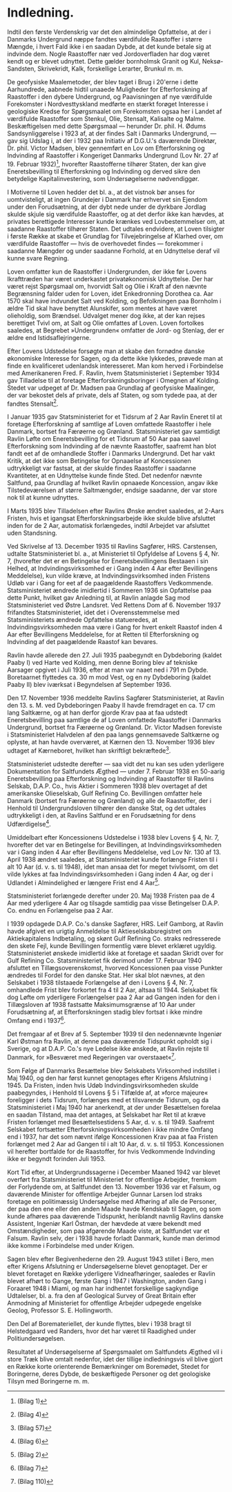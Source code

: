 # Indledning.

Indtil den første Verdenskrig var det den almindelige Opfattelse, at der i Danmarks Undergrund næppe fandtes værdifulde Raastoffer i større Mængde, i hvert Fald ikke i en saadan Dybde, at det kunde betale sig at indvinde dem. Nogle Raastoffer nær ved Jordoverfladen har dog været kendt og er blevet udnyttet. Dette gælder bornholmsk Granit og Kul, Neksø-Sandsten, Skrivekridt, Kalk, forskellige Lerarter, Brunkul m. m.

De geofysiske Maalemetoder, der blev taget i Brug i 20'erne i dette Aarhundrede, aabnede hidtil unaaede Muligheder for Efterforskning af Raastoffer i den dybere Undergrund, og Paavisningen af nye værdifulde Forekomster i Nordvesttyskland medførte en stærkt forøget Interesse i geologiske Kredse for Spørgsmaalet om Forekomsten ogsaa her i Landet af værdifulde Raastoffer som Stenkul, Olie, Stensalt, Kalisalte og Malme. Beskæftigelsen med dette Spørgsmaal — herunder Dr. phil. H. Ødums Sandsynliggørelse i 1923 af, at der findes Salt i Danmarks Undergrund, — gav sig Udslag i, at der i 1932 paa Initiativ af D.G.U.'s daværende Direktør, Dr. phil. Victor Madsen, blev gennemført en Lov om Efterforskning og Indvinding af Raastoffer i Kongeriget Danmarks Undergrund (Lov Nr. 27 af 19. Februar 1932)[^1], hvorefter Raastofferne tilhører Staten, der kan give Eneretsbevilling til Efterforskning og Indvinding og derved sikre den betydelige Kapitalinvestering, som Undersøgelserne nødvendiggør.

I Motiverne til Loven hedder det bl. a., at det vistnok bør anses for uomtvisteligt, at ingen Grundejer i Danmark har erhvervet sin Ejendom under den Forudsætning, at der dybt nede under de dyrkbare Jordlag skulde skjule sig værdifulde Raastoffer, og at det derfor ikke kan hævdes, at privates berettigede Interesser kunde krænkes ved Lovbestemmelser om, at saadanne Raastoffer tilhører Staten. Det udtales endvidere, at Loven tilsigter i første Række at skabe et Grundlag for Tilvejebringelse af Klarhed over, om værdifulde Raastoffer — hvis de overhovedet findes — forekommer i saadanne Mængder og under saadanne Forhold, at en Udnyttelse deraf vil kunne svare Regning.

Loven omfatter kun de Raastoffer i Undergrunden, der ikke før Lovens Ikrafttræden har været underkastet privatøkonomisk Udnyttelse. Der har været rejst Spørgsmaal om, hvorvidt Salt og Olie i Kraft af den nævnte Begrænsning falder uden for Loven, idet Enkedronning Dorothea ca. Aar 1570 skal have indvundet Salt ved Kolding, og Befolkningen paa Bornholm i ældre Tid skal have benyttet Alunskifer, som mentes at have været olieholdig, som Brændsel. Udvalget mener dog ikke, at der kan rejses berettiget Tvivl om, at Salt og Olie omfattes af Loven. Loven fortolkes saaledes, at Begrebet »Undergrunden« omfatter de Jord- og Stenlag, der er ældre end Istidsaflejringerne.

Efter Lovens Udstedelse forsøgte man at skabe den fornødne danske økonomiske Interesse for Sagen, og da dette ikke lykkedes, prøvede man at finde en kvalificeret udenlandsk interesseret. Man kom herved i Forbindelse med Amerikaneren Fred. F. Ravlin, hvem Statsministeriet i September 1934 gav Tilladelse til at foretage Efterforskningsboringer i Omegnen af Kolding. Stedet var udpeget af Dr. Madsen paa Grundlag af geofysiske Maalinger, der var bekostet dels af private, dels af Staten, og som tydede paa, at der fandtes Stensalt[^2].

I Januar 1935 gav Statsministeriet for et Tidsrum af 2 Aar Ravlin Eneret til at foretage Efterforskning af samtlige af Loven omfattede Raastoffer i hele Danmark, bortset fra Færøerne og Grønland. Statsministeriet gav samtidigt Ravlin Løfte om Eneretsbevilling for et Tidsrum af 50 Aar paa saavel Efterforskning som Indvinding af de nævnte Raastoffer, saafremt han blot fandt eet af de omhandlede Stoffer i Danmarks Undergrund. Det har vakt Kritik, at det ikke som Betingelse for Opnaaelse af Koncessionen udtrykkeligt var fastsat, at der skulde findes Raastoffer i saadanne Kvantiteter, at en Udnyttelse kunde finde Sted. Det nedenfor nævnte Saltfund, paa Grundlag af hvilket Ravlin opnaaede Koncession, angav ikke Tilstedeværelsen af større Saltmængder, endsige saadanne, der var store nok til at kunne udnyttes.

I Marts 1935 blev Tilladelsen efter Ravlins Ønske ændret saaledes, at 2-Aars Fristen, hvis et igangsat Efterforskningsarbejde ikke skulde blive afsluttet inden for de 2 Aar, automatisk forlængedes, indtil Arbejdet var afsluttet uden Standsning.

Ved Skrivelse af 13. December 1935 til Ravlins Sagfører, HRS. Carstensen, udtalte Statsministeriet bl. a., at Ministeriet til Opfyldelse af Lovens § 4, Nr. 7, (hvorefter det er en Betingelse for Eneretsbevillingens Bestaaen i sin Helhed, at Indvindingsvirksomhed er i Gang inden 4 Aar efter Bevillingens Meddelelse), kun vilde kræve, at Indvindingsvirksomhed inden Fristens Udløb var i Gang for eet af de paagældende Raastoffers Vedkommende. Statsministeriet ændrede imidlertid i Sommeren 1936 sin Opfattelse paa dette Punkt, hvilket gav Anledning til, at Ravlin anlagde Sag mod Statsministeriet ved Østre Landsret. Ved Rettens Dom af 6. November 1937 frifandtes Statsministeriet, idet det i Overensstemmelse med Statsministeriets ændrede Opfattelse statueredes, at Indvindingsvirksomheden maa være i Gang for hvert enkelt Raastof inden 4 Aar efter Bevillingens Meddelelse, for at Retten til Efterforskning og Indvinding af det paagældende Raastof kan bevares.

Ravlin havde allerede den 27. Juli 1935 paabegyndt en Dybdeboring (kaldet Paaby I) ved Harte ved Kolding, men denne Boring blev af tekniske Aarsager opgivet i Juli 1936, efter at man var naaet ned i 791 m Dybde. Boretaarnet flyttedes ca. 30 m mod Vest, og en ny Dybdeboring (kaldet Paaby II) blev iværksat i Begyndelsen af September 1936.  

Den 17. November 1936 meddelte Ravlins Sagfører Statsministeriet, at Ravlin den 13. s. M. ved Dybdeboringen Paaby II havde fremdraget en ca. 17 cm lang Saltkærne, og at han derfor gjorde Krav paa at faa udstedt Eneretsbevilling paa samtlige de af Loven omfattede Raastoffer i Danmarks Undergrund, bortset fra Færøerne og Grønland. Dr. Victor Madsen foreviste i Statsministeriet Halvdelen af den paa langs gennemsavede Saltkærne og oplyste, at han havde overværet, at Kærnen den 13. November 1936 blev udtaget af Kærneboret, hvilket han skriftligt bekræftede[^3].  

Statsministeriet udstedte derefter — saa vidt det nu kan ses uden yderligere Dokumentation for Saltfundets Ægthed — under 7. Februar 1938 en 50-aarig Eneretsbevilling paa Efterforskning og Indvinding af Raastoffer til Ravlins Selskab, D.A.P. Co., hvis Aktier i Sommeren 1938 blev overtaget af det amerikanske Olieselskab, Gulf Refining Co. Bevillingen omfatter hele Danmark (bortset fra Færøerne og Grønland) og alle de Raastoffer, der i Henhold til Undergrundsloven tilhører den danske Stat, og det udtales udtrykkeligt i den, at Ravlins Saltfund er en Forudsætning for dens Udfærdigelse[^4].  

Umiddelbart efter Koncessionens Udstedelse i 1938 blev Lovens § 4, Nr. 7, hvorefter det var en Betingelse for Bevillingen, at Indvindingsvirksomheden var i Gang inden 4 Aar efter Bevillingens Meddelelse, ved Lov Nr. 130 af 13. April 1938 ændret saaledes, at Statsministeriet kunde forlænge Fristen til i alt 10 Aar (d. v. s. til 1948), idet man ansaa det for meget tvivlsomt, om det vilde lykkes at faa Indvindingsvirksomheden i Gang inden 4 Aar, og der i Udlandet i Almindelighed er længere Frist end 4 Aar[^5].  

Statsministeriet forlængede derefter under 20. Maj 1938 Fristen paa de 4 Aar med yderligere 4 Aar og tilsagde samtidig paa visse Betingelser D.A.P. Co. endnu en Forlængelse paa 2 Aar.  

I 1939 opdagede D.A.P. Co.'s danske Sagfører, HRS. Leif Gamborg, at Ravlin havde afgivet en urigtig Anmeldelse til Aktieselskabsregistret om Aktiekapitalens Indbetaling, og skønt Gulf Refining Co. straks redresserede den skete Fejl, kunde Bevillingen formentlig være blevet erklæret ugyldig. Statsministeriet ønskede imidlertid ikke at foretage et saadan Skridt over for Gulf Refining Co. Statsministeriet fik derimod under 17. Februar 1940 afsluttet en Tillægsoverenskomst, hvorved Koncessionen paa visse Punkter ændredes til Fordel for den danske Stat. Her skal blot nævnes, at den Selskabet i 1938 tilstaaede Forlængelse af den i Lovens § 4, Nr. 7, omhandlede Frist blev forkortet fra 4 til 2 Aar, altsaa til 1944. Selskabet fik dog Løfte om yderligere Forlængelser paa 2 Aar ad Gangen inden for den i Tillægsloven af 1938 fastsatte Maksimumsgrænse af 10 Aar under Forudsætning af, at Efterforskningen stadig blev fortsat i ikke mindre Omfang end i 1937[^6].  

Det fremgaar af et Brev af 5. September 1939 til den nedennævnte Ingeniør Karl Østman fra Ravlin, at denne paa daværende Tidspunkt opholdt sig i Sverige, og at D.A.P. Co.'s nye Ledelse ikke ønskede, at Ravlin rejste til Danmark, for »Besværet med Regeringen var overstaaet«[^7].  

Som Følge af Danmarks Besættelse blev Selskabets Virksomhed indstillet i Maj 1940, og den har først kunnet genoptages efter Krigens Afslutning i 1945. Da Fristen, inden hvis Udøb Indvindingsvirksomheden skulde paabegyndes, i Henhold til Lovens § 5 i Tilfælde af, at »force majeure« foreligger i dets Tidsrum, forlænges med et tilsvarende Tidsrum, og da Statsministeriet i Maj 1940 har anerkendt, at der under Besættelsen forelaa en saadan Tilstand, maa det antages, at Selskabet har Ret til at kræve Fristen forlænget med Besættelsestidens 5 Aar, d. v. s. til 1949. Saafremt Selskabet fortsætter Efterforskningsvirksomheden i ikke mindre Omfang end i 1937, har det som nævnt ifølge Koncessionen Krav paa at faa Fristen forlænget med 2 Aar ad Gangen til i alt 10 Aar, d. v. s. til 1953. Koncessionen vil herefter bortfalde for de Raastoffer, for hvis Vedkommende Indvinding ikke er begyndt forinden Juli 1953.  

Kort Tid efter, at Undergrundssagerne i December Maaned 1942 var blevet overført fra Statsministeriet til Ministeriet for offentlige Arbejder, fremkom der Forlydende om, at Saltfundet den 13. November 1936 var et Falsum, og daværende Minister for offentlige Arbejder Gunnar Larsen lod straks foretage en politimæssig Undersøgelse med Afhøring af alle de Personer, der paa den ene eller den anden Maade havde Kendskab til Sagen, og som kunde afhøres paa daværende Tidspunkt, heriblandt navnlig Ravlins danske Assistent, Ingeniør Karl Östman, der hævdede at være bekendt med Omstændigheder, som paa afgørende Maade viste, at Saltfundet var et Falsum. Ravlin selv, der i 1938 havde forladt Danmark, kunde man derimod ikke komme i Forbindelse med under Krigen.  

Sagen blev efter Begivenhederne den 29. August 1943 stillet i Bero, men efter Krigens Afslutning er Undersøgelserne blevet genoptaget. Der er blevet foretaget en Række yderligere Vidneafhøringer, saaledes er Ravlin blevet afhørt to Gange, første Gang i 1947 i Washington, anden Gang i Foraaret 1948 i Miami, og man har indhentet forskellige sagkyndige Udtalelser, bl. a. fra den af Geological Survey of Great Britain efter Anmodning af Ministeriet for offentlige Arbejder udpegede engelske Geolog, Professor S. E. Hollingworth.  

Den Del af Boremateriellet, der kunde flyttes, blev i 1938 bragt til Helstedgaard ved Randers, hvor det har været til Raadighed under Politiundersøgelsen.  

Resultatet af Undersøgelserne af Spørgsmaalet om Saltfundets Ægthed vil i store Træk blive omtalt nedenfor, idet der tillige indledningsvis vil blive gjort en Række korte orienterende Bemærkninger om Boremødet, Stedet for Boringerne, deres Dybde, de beskæftigede Personer og det geologiske Tilsyn med Boringerne m. m.

[^1]: (Bilag 1)  
[^2]: (Bilag 4)
[^3]: (Bilag 57)  
[^4]: (Bilag 6)  
[^5]: (Bilag 2)  
[^6]: (Bilag 7)  
[^7]: (Bilag 110)